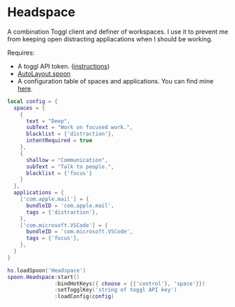 # Headspace

A combination Toggl client and definer of workspaces. I use it to prevent me
from keeping open distracting appliacations when I should be working.

Requires:
- A toggl API token.
  ([instructions](https://support.toggl.com/en/articles/3116844-where-is-my-api-token-located))
- [AutoLayout.spoon](https://github.com/evantravers/AutoLayout.spoon)
- A configuration table of spaces and applications. You can find mine
  [here](https://github.com/evantravers/hammerspoon-config/blob/master/init.lua).

```lua
local config = {
  spaces = {
    {
      text = "Deep",
      subText = "Work on focused work.",
      blacklist = {'distraction'},
      intentRequired = true
    },
    {
      shallow = "Communication",
      subText = "Talk to people.",
      blacklist = {'focus'}
    }
  },
  applications = {
    ['com.apple.mail'] = {
      bundleID = 'com.apple.mail',
      tags = {'distraction'},
    },
    ['com.microsoft.VSCode'] = {
      bundleID = 'com.microsoft.VSCode',
      tags = {'focus'},
    },
  }
}

hs.loadSpoon('Headspace')
spoon.Headspace:start()
               :bindHotKeys({ choose = {{'control'}, 'space'}})
               :setTogglKey('string of toggl API key')
               :loadConfig(config)
```
